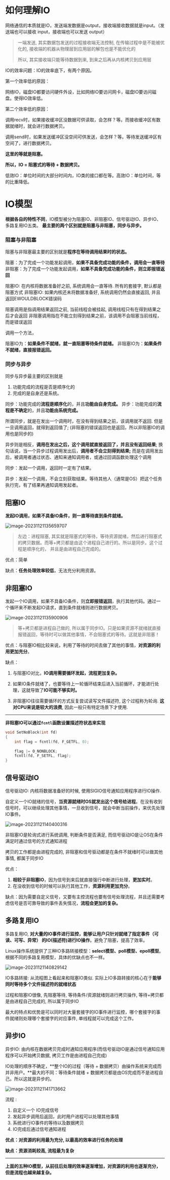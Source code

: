 # 如何理解IO

网络通信的本质就是IO，发送端发数据是output，接收端接收数据就是input。（发送端也可以接收 input，接收端也可以发送 output）

> 一端发送, 其实数据包发送的过程接收端无法控制, 在传输过程中是不能被优化的, 接收端的机器从物理层到应用层的解包也是不能优化的
>
> 所以, 其实接收端只能等待数据到来, 到来之后再从内核拷贝到应用层

IO的效率问题：IO的效率底下，有两个原因。

第一个效率低的原因：

网络IO，磁盘IO都要访问硬件外设，比如网络IO要访问网卡，磁盘IO要访问磁盘。使得IO效率低。

第二个效率低的原因：

调用recv时，如果接收缓冲区没数据可供读取，会怎样？等。而接收缓冲区有数据就绪时，就会进行数据拷贝。

调用send时，如果发送缓冲区没空间可供发送，会怎样？等。等待发送缓冲区有空间了，进行数据拷贝。

**这里的等就是阻塞。**

**所以，IO  = 阻塞式的等待 + 数据拷贝。**

低效IO：单位时间的大部分时间内，IO类的接口都在等。高效IO：单位时间，等的比重降低。

# IO模型

**根据各自的特性不同**，IO模型被分为阻塞IO、非阻塞IO、信号驱动IO、异步IO、多路复用IO五类。
**最主要的两个区别就是阻塞与非阻塞，同步与异步。**

### 阻塞与非阻塞

阻塞与非阻塞最主要的区别就是**程序在等待调用结果时的状态。**

阻塞：为了完成一个功能发起调用，**如果不具备完成功能的条件，调用会一直等待**
非阻塞：为了完成一个功能发起调用，**如果不具备完成功能的条件，则立即报错返回**

阻塞IO: 在内核将数据准备好之前, 系统调用会一直等待. 所有的套接字, 默认都是阻塞方式
非阻塞IO: 如果内核还未将数据准备好, 系统调用仍然会直接返回, 并且返回EWOULDBLOCK错误码

阻塞调用是指调用结果返回之前, 当前线程会被挂起, 调用线程只有在得到结果之后才会返回
非阻塞调用指在不能立刻得到结果之前，该调用不会阻塞当前线程，而是错误返回

调用一个方法，

阻塞IO为：**如果条件不就绪，就一直阻塞等待条件就绪。**
非阻塞IO为：**如果条件不就绪，直接报错返回。**

### 同步与异步

同步与异步最主要的区别就是

1. 功能完成的流程是否是顺序化的
2. 完成的是自身还是系统。

同步：功能完成的**流程是顺序化**的，并且**功能由自身完成。**
异步：功能完成的**流程是不确定**的，并且**功能由系统完成。**

所谓同步，就是在发出一个调用时，在没有得到结果之前，该调用就不返回. 但是一旦调用返回，就得到返回值了; (非阻塞的错误返回也是返回，所以非阻塞IO的调用也是同步的)

异步则是相反，**调用在发出之后，这个调用就直接返回了，并且没有返回结果**; 换句话说，当一个异步过程调用发出后，**调用者不会立刻得到结果;** 而是在调用发出后，被调用者通过状态、通知来通知调用者，或通过回调函数处理这个调用

同步：发起一个调用，返回时一定有了结果。

异步：发起一个调用，不会立刻获取结果。等待其他人（通常是OS）把这个任务执行完，有了结果再通知调用发起者。

## 阻塞IO

**发起IO调用，如果不具备IO条件，则一直等待直到条件就绪。**

![image-20231121135659707](https://cdn.jsdelivr.net/gh/DaysOfExperience/blogImage@main/img/image-20231121135659707.png)

> 左边：进程阻塞, 其实就是阻塞式的等待，等待资源就绪，然后进行阻塞式的拷贝数据。而等+拷贝都是由这个进程自己进行的。所以是同步。这个过程是顺序化的， 并且是由进程自己完成的。

优点：简单

缺点：**任务处理效率较低**，无法充分利用资源。

## 非阻塞IO

发起一个IO调用，如果不具备IO条件，则**立即报错返回**，执行其他代码。通过一个循环来不断发起IO请求，直到条件就绪则进行数据拷贝。

![image-20231121135900906](https://cdn.jsdelivr.net/gh/DaysOfExperience/blogImage@main/img/image-20231121135900906.png)

> 等+拷贝都是进程自己做的, 所以属于同步IO。只是如果资源不就绪就直接报错返回，等待时可以做其他事情，不会阻塞式的等待。这就是非阻塞！

优点：与阻塞IO相比较来说，利用了等待的时间去做了其他的事情，**对资源的利用更加充分**。

缺点：

1. 与阻塞IO对比，**IO调用需要循环发起，流程更加复杂。**
2. 如果IO条件就绪了，也要等待上一轮循环结束后进入当前循环，才能进行处理，这就导致了**IO可能不够实时。**

3. 非阻塞IO往往需要循环的方式反复尝试读写文件描述符, 这个过程称为轮询. **这对CPU来说是较大的浪费**, 因此一般只有特定场景下才使用.

---

**非阻塞IO可以通过`fcntl`函数设置描述符状态来实现**

```C++
void SetNoBlock(int fd) 
{
	int flag = fcntl(fd, F_GETFL, 0);
	
	flag |= O_NONBLOCK;
	fcntl(fd, F_SETFL, flag);
}
```

## 信号驱动IO

信号驱动IO: 内核将数据准备好的时候, 使用SIGIO信号通知应用程序进行IO操作.

自定义一个IO就绪的信号，**当资源就绪时OS就发出这个信号给进程**。在没有收到信号时，可以继续处理其他事情，一旦收到信号，就会中断当前操作，来优先处理IO事件。

![image-20231121140400316](https://cdn.jsdelivr.net/gh/DaysOfExperience/blogImage@main/img/image-20231121140400316.png)

非阻塞IO是轮询式进行系统调用, 判断条件是否满足, 而信号驱动IO是让OS在条件满足时通过信号的方式通知进程

拷贝的工作都是由进程完成的, 非阻塞和信号驱动都是在条件不就绪时可以做其他事情, 都属于同步IO

优点：

1. **相较于非阻塞IO**，因为信号到来后就直接强行中断进行处理，**更加实时**。
2. 在没收到信号的时候可以执行其他工作，**资源利用更加充分**。

缺点：因为需要自定义信号，又要有主控流程也要有信号处理流程，并且还需要考虑信号是否可靠导致的事件丢失情况，**流程会更加的复杂。**

## 多路复用IO

多路复用IO, **对大量的IO事件进行监控，能够让用户只针对就绪了指定事件（可读、可写、异常） 的IO(描述符)进行IO操作**。避免了阻塞，提高了效率。

Linux操作系统提供了三种IO多路转接模型：**select模型、poll模型、epoll模型**。根据不同的多路复用模型，具体的优缺点也不一样。

![image-20231121140829142](https://cdn.jsdelivr.net/gh/DaysOfExperience/blogImage@main/img/image-20231121140829142.png)

IO多路转接: 从流程图上看起来和阻塞IO类似. 实际上IO多路转接的核心在于**能够同时等待多个文件描述符的就绪状态**

过程和阻塞IO很像, 先阻塞等待, 等待条件/资源就绪则进行拷贝操作, 等待+拷贝都是由进程自己完成的, 所以属于同步IO

最大的特点和优势是可以同时对大量套接字的IO事件进行监控，哪个套接字的事件就绪则处理哪个套接字的对应事件, 单线程就可以完成这个工作。

## 异步IO

异步IO: 由内核在数据拷贝完成时通知应用程序(而信号驱动IO是通过信号通知应用程序可以开始拷贝数据, 拷贝工作是由进程自己完成)

IO处理的顺序不确定，**整个IO的过程（等待 + 数据拷贝）由操作系统来完成而并非用户。**最大的不同：等待条件就绪 + 数据拷贝都是由OS完成而不是进程自己。所以这就是异步的。

![image-20231121141713662](https://cdn.jsdelivr.net/gh/DaysOfExperience/blogImage@main/img/image-20231121141713662.png)

流程 : 

1. 自定义一个 IO完成信号
2. 发起异步调用后返回，此时用户进程可以处理其他事情
3. 系统进行IO事件的等待以及数据拷贝
4. IO完成后通过信号通知进程

**优点：对资源的利用最为充分, 以最高的效率进行任务的处理**

**缺点：资源消耗较高, 流程最为复杂**

---

**上面的五种IO模型，从前往后处理的效率逐渐增加，对资源的利用也逐渐充分，但是流程也越来越复杂。**